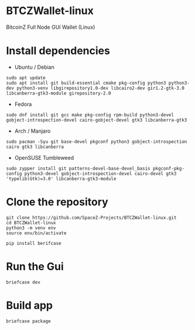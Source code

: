 # BTCZWallet-linux
BitcoinZ Full Node GUI Wallet (Linux)

# Install dependencies

- Ubuntu / Debian

```
sudo apt update
sudo apt install git build-essential cmake pkg-config python3 python3-dev python3-venv libgirepository1.0-dev libcairo2-dev gir1.2-gtk-3.0 libcanberra-gtk3-module girepository-2.0
```
- Fedora

```
sudo dnf install git gcc make pkg-config rpm-build python3-devel gobject-introspection-devel cairo-gobject-devel gtk3 libcanberra-gtk3
```
- Arch / Manjaro

```
sudo pacman -Syu git base-devel pkgconf python3 gobject-introspection cairo gtk3 libcanberra
```

- OpenSUSE Tumbleweed

```
sudo zypper install git patterns-devel-base-devel_basis pkgconf-pkg-config python3-devel gobject-introspection-devel cairo-devel gtk3 'typelib(Gtk)=3.0' libcanberra-gtk3-module
```

# Clone the repository

```
git clone https://github.com/SpaceZ-Projects/BTCZWallet-linux.git
cd BTCZWallet-linux
python3 -m venv env
source env/bin/activate

pip install berifcase
```

# Run the Gui

```
briefcase dev
```

# Build app

```
briefcase package
``` 

